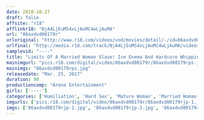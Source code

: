 ```yaml
---
date: 2018-10-27
draft: false
affsite: "r18"
afflinkr18: "NjA4LjEuMS4xLjAuMC4wLjAuMA"
url: "86axdvd00179r"
urloriginal: "http://www.r18.com/videos/vod/movies/detail/-/id=86axdvd00179r"
urlfinal: "http://media.r18.com/track/NjA4LjEuMS4xLjAuMC4wLjAuMA/videos/vod/movies/detail/-/id=86axdvd00179r"
samplevid: "----"
title: "Limits Of A Married Woman Slave! Ice Enema And Hardcore Whipping!!"
mainimgurl: "pics.r18.com/digital/video/86axdvd00179r/86axdvd00179rps.jpg"
mainimgs: "86axdvd00179rps.jpg"
releasedate: "Mar. 25, 2017"
duration: 90
productioncomp: "Arena Entertainment"
girls: ['----']
categories: ['Humiliation', 'Hard Sex', 'Mature Woman', 'Married Woman', 'BDSM', 'Outdoor', 'Training', 'Nymphomaniac', 'Bondage']
imgurls: ['pics.r18.com/digital/video/86axdvd00179r/86axdvd00179rjp-1.jpg', 'pics.r18.com/digital/video/86axdvd00179r/86axdvd00179rjp-2.jpg', 'pics.r18.com/digital/video/86axdvd00179r/86axdvd00179rjp-3.jpg', 'pics.r18.com/digital/video/86axdvd00179r/86axdvd00179rjp-4.jpg', 'pics.r18.com/digital/video/86axdvd00179r/86axdvd00179rjp-5.jpg', 'pics.r18.com/digital/video/86axdvd00179r/86axdvd00179rjp-6.jpg', 'pics.r18.com/digital/video/86axdvd00179r/86axdvd00179rjp-7.jpg', 'pics.r18.com/digital/video/86axdvd00179r/86axdvd00179rjp-8.jpg', 'pics.r18.com/digital/video/86axdvd00179r/86axdvd00179rjp-9.jpg', 'pics.r18.com/digital/video/86axdvd00179r/86axdvd00179rjp-10.jpg', 'pics.r18.com/digital/video/86axdvd00179r/86axdvd00179rjp-11.jpg', 'pics.r18.com/digital/video/86axdvd00179r/86axdvd00179rjp-12.jpg', 'pics.r18.com/digital/video/86axdvd00179r/86axdvd00179rjp-13.jpg', 'pics.r18.com/digital/video/86axdvd00179r/86axdvd00179rjp-14.jpg', 'pics.r18.com/digital/video/86axdvd00179r/86axdvd00179rjp-15.jpg', 'pics.r18.com/digital/video/86axdvd00179r/86axdvd00179rjp-16.jpg', 'pics.r18.com/digital/video/86axdvd00179r/86axdvd00179rjp-17.jpg', 'pics.r18.com/digital/video/86axdvd00179r/86axdvd00179rjp-18.jpg', 'pics.r18.com/digital/video/86axdvd00179r/86axdvd00179rjp-19.jpg', 'pics.r18.com/digital/video/86axdvd00179r/86axdvd00179rjp-20.jpg']
imgs: ['86axdvd00179rjp-1.jpg', '86axdvd00179rjp-2.jpg', '86axdvd00179rjp-3.jpg', '86axdvd00179rjp-4.jpg', '86axdvd00179rjp-5.jpg', '86axdvd00179rjp-6.jpg', '86axdvd00179rjp-7.jpg', '86axdvd00179rjp-8.jpg', '86axdvd00179rjp-9.jpg', '86axdvd00179rjp-10.jpg', '86axdvd00179rjp-11.jpg', '86axdvd00179rjp-12.jpg', '86axdvd00179rjp-13.jpg', '86axdvd00179rjp-14.jpg', '86axdvd00179rjp-15.jpg', '86axdvd00179rjp-16.jpg', '86axdvd00179rjp-17.jpg', '86axdvd00179rjp-18.jpg', '86axdvd00179rjp-19.jpg', '86axdvd00179rjp-20.jpg']
---
```

